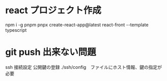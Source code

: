 # react プロジェクト作成
npm i -g pnpm
pnpx create-react-app@latest react-front --template typescript


# git push 出来ない問題
ssh 接続設定
公開鍵の登録
./ssh/config　ファイルにホスト情報、鍵の指定が必要
